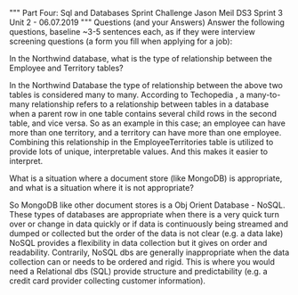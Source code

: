 """
Part Four: Sql and Databases Sprint Challenge
Jason Meil DS3 Sprint 3 Unit 2 - 06.07.2019
"""
Questions (and your Answers)
Answer the following questions, baseline ~3-5 sentences each, as if they were interview screening questions (a form you fill when applying for a job):

In the Northwind database, what is the type of relationship between the Employee and Territory tables?

In the Northwind Database the type of relationship between the above two tables is considered many to many.  According to Techopedia , a many-to-many relationship refers to a relationship between tables in a database when a parent row in one table contains several child rows in the second table, and vice versa. So as an example in this case; an employee can have more than one territory, and a territory can have more than one employee. Combining this relationship in the EmployeeTerritories table is utilized to provide lots of unique, interpretable values. And this makes it easier to interpret.

What is a situation where a document store (like MongoDB) is appropriate, and what is a situation where it is not appropriate?

So MongoDB like other document stores is a Obj Orient Database - NoSQL.  These types of databases are appropriate when there is a very quick turn over or change in data quickly or if data is continuously being streamed and dumped or collected but the order of the data is not clear (e.g. a data lake)  NoSQL provides a flexibility in data collection but it gives on order and readability.  Contrarily, NoSQL dbs are generally inappropriate when the data collection can or needs to be ordered and rigid. This is where you would need a Relational dbs (SQL) provide structure and predictability (e.g. a credit card provider collecting customer information).
